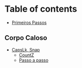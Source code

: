 # Table of contents

* [Primeiros Passos](README.md)

## Corpo Caloso

* [CapsLk, Snap](corpo-caloso/capslk-snap/README.md)
  * [CountZ](corpo-caloso/capslk-snap/countz.md)
  * [Passo a passo](corpo-caloso/capslk-snap/passo-a-passo.md)

